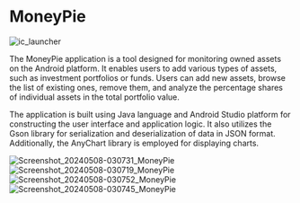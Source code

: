 # MoneyPie
![ic_launcher](https://github.com/DrogerPL/MoneyPie/assets/117290041/843684e9-26c0-4279-95f7-b57ef6222fbd)

The MoneyPie application is a tool designed for monitoring owned assets on the Android platform. It enables users to add various types of assets, such as investment portfolios or funds. Users can add new assets, browse the list of 
existing ones, remove them, and analyze the percentage shares of individual assets in the total portfolio value.

The application is built using Java language and Android Studio platform for constructing the user interface and application logic. It also utilizes the Gson library for serialization and deserialization of data in JSON format. 
Additionally, the AnyChart library is employed for displaying charts.

![Screenshot_20240508-030731_MoneyPie](https://github.com/DrogerPL/MoneyPie/assets/117290041/fb10df27-e979-411e-a1b4-15ed0b67fdf1)
![Screenshot_20240508-030719_MoneyPie](https://github.com/DrogerPL/MoneyPie/assets/117290041/4a7a3e75-a3f7-40de-9908-22d3c03ce8df)
![Screenshot_20240508-030752_MoneyPie](https://github.com/DrogerPL/MoneyPie/assets/117290041/a0642d6b-df38-4672-b1b2-a5334b85a0fa)
![Screenshot_20240508-030745_MoneyPie](https://github.com/DrogerPL/MoneyPie/assets/117290041/8858c230-0657-447a-b658-a8a8fa94d380)




